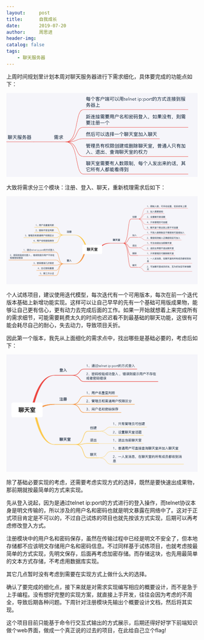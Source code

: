 ```yaml
---
layout:     post
title:      自我成长
date:       2019-07-20
author:     周思进
header-img:	
catalog: false
tags:
    - 聊天服务器
---
```


上周时间规划里计划本周对聊天服务器进行下需求细化，具体要完成的功能点如下：

![聊天服务器](/img/blog/聊天服务器.png)    



大致将需求分三个模块：注册、登入、聊天，重新梳理需求后如下：

![聊天服务器](/img/blog/需求细化.png)    





个人试练项目，建议使用迭代模型，每次迭代有一个可用版本，每次在前一个迭代版本基础上新增功能实现。这样可以让自己早早的先有一个基础可用版成果物，能够让自己更有信心，更有动力去完成后面的工作。如果一开始就想着上来完成所有的需求细节，可能需要耗费太久的时间也迟迟看不到最基础的聊天功能，这很有可能会耗尽自己的耐心，失去动力，导致项目夭折。

 

因此第一个版本，我先从上面细化的需求点中，找出哪些是基础必要的，考虑后如下：

![聊天服务器](/img/blog/必要功能.png)   





除了基础必要实现的考虑，还需要考虑实现方式的选择，既然是要快速出成果物，那前期就按最简单的方式来实现。

 

先从登入说起，因为是通过telnet ip:port的方式进行的登入操作，而telnet协议本身是明文传输的，所以涉及的用户名和密码也就是明文暴露在网络中了。这对于正式项目肯定是不可以的，不过自己试炼的项目也就先按该方式实现，后期可以再考虑修改登入方式。

 

注册模块中的用户名和密码保存，虽然在传输过程中已经是明文不安全了，但本地存储都不应该明文存储用户名和密码信息。不过同样基于试练项目，也就考虑按最简单的方式实现，先明文保存，后面再考虑加密存储。而存储这块，也先用最简单的文本方式存储，不考虑用数据库实现。

 

其它几点暂时没有考虑到需要在实现方式上做什么大的选择。

 

确认了要完成的细化点，接下来就是对需求实现编写相应的概要设计，而不是急于上手编程。没有想好完整的实现方案，就直接上手开发，往往会因为考虑的不周全，导致后期各种问题。下周针对注册模块先输出个概要设计文档，然后将其实现。

 

这个项目目前只能基于命令行交互式输出的方式展示，后期还得好好学下前端知识做个web界面，做成一个真正说的过去的项目，在此给自己立个flag!